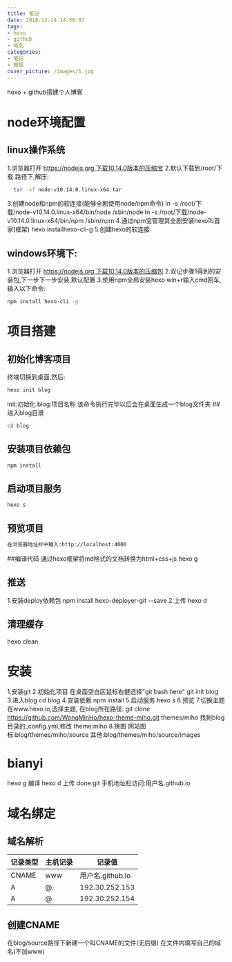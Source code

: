 ```yaml
---
title: 笔记
date: 2018-12-24 14:58:07
tags:
- hexo
- github
- 域名
categories:
- 笔记
- 教程
cover_picture: /images/1.jpg
---
```

hexo + github搭建个人博客
# node环境配置
## linux操作系统
1.浏览器打开 https://nodejs.org,下载10.14.0版本的压缩宝
2.默认下载到/root/下载 路径下,解压:
```bash
  tar -xf node-v10.14.0.linux-x64.tar
```
3.创建node和npm的软连接(能够全剧使用node/npm命令)
  ln -s /root/下载/node-v10.14.0.linux-x64/bin/node  /sbin/node
  ln -s /root/下载/node-v10.14.0.linux-x64/bin/npm  /sbin/npm
4.通过npm宝管理其全剧安装hexo叫首家(框架)
  hexo installhexo-cli-g
5.创建hexo的软连接

## windows环境下:
1.浏览器打开 https://nodejs.org,下载10.14.0版本的压缩包
2.双记步骤1得到的安装包,下一步下一步安装,默认配置
3.使用npm全局安装hexo
  win+r输入cmd回车,输入以下命令:
  ```bash
  npm install hexo-cli -g
  ```
# 项目搭建
## 初始化博客项目
终端切换到桌面,然后:
```bash
hexo init blog
```
init:初始化
blog:项目名称
该命令执行完毕以后会在桌面生成一个blog文件夹
##进入blog目录
```bash
cd blog
```
## 安装项目依赖包
```bash
npm install
```

## 启动项目服务
```bash
hexo s
```
## 预览项目
```bash
在浏览器地址栏中输入:http://localhost:4000
```

##编译代码
通过hexo框架将md格式的文档转换为html+css+js
hexo g
## 推送
1.安装deploy依赖包
npm install hexo-deployer-git --save
2.上传
hexo d
## 清理缓存
hexo clean

# 安装
1.安装git
2.初始化项目
  在桌面空白区鼠标右健选择"git bash here"
  git init blog
3.进入blog
cd blog
4.安装依赖
npm install
5.启动服务
hexo s
6.预览
7.切换主题
在www.hexo.io,选择主题,
在blog所在路径:
git clone https://github.com/WongMinHo/hexo-theme-miho.git themes/miho
找到blog目录的_config.yml,修改 theme:miho
8.换图
网站图标:blog/themes/miho/source
其他:blog/themes/miho/source/images

# bianyi
hexo g 编译
hexo d 上传
done:git
手机地址栏访问:用户名.github.io

# 域名绑定
## 域名解析
记录类型|主机记录|记录值
-|-|-
CNAME|www|用户名.github.io
A|@|192.30.252.153
A|@|192.30.252.154

## 创建CNAME
在blog/source路径下新建一个叫CNAME的文件(无后缀)
在文件内填写自己的域名(不加www)
